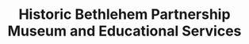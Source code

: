 ---
layout: repo
title: "Historic Bethlehem Partnership Museum and Educational Services"
id: 13193
permalink: repos/13193/
---